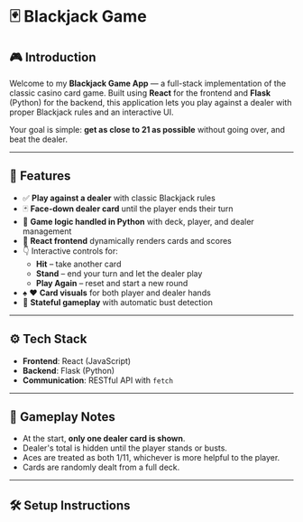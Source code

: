 # 🃏 Blackjack Game

## 🎮 Introduction

Welcome to my **Blackjack Game App** — a full-stack implementation of the classic casino card game. Built using **React** for the frontend and **Flask** (Python) for the backend, this application lets you play against a dealer with proper Blackjack rules and an interactive UI.

Your goal is simple: **get as close to 21 as possible** without going over, and beat the dealer.

---

## 🚀 Features

- ✅ **Play against a dealer** with classic Blackjack rules
- 🃏 **Face-down dealer card** until the player ends their turn
- 🧠 **Game logic handled in Python** with deck, player, and dealer management
- 🎨 **React frontend** dynamically renders cards and scores
- 👇 Interactive controls for:
  - **Hit** – take another card
  - **Stand** – end your turn and let the dealer play
  - **Play Again** – reset and start a new round
- ♠️ ♥️ **Card visuals** for both player and dealer hands
- 🔄 **Stateful gameplay** with automatic bust detection

---

## ⚙️ Tech Stack

- **Frontend**: React (JavaScript)
- **Backend**: Flask (Python)
- **Communication**: RESTful API with `fetch`

---

## 🧩 Gameplay Notes

- At the start, **only one dealer card is shown**.
- Dealer's total is hidden until the player stands or busts.
- Aces are treated as both 1/11, whichever is more helpful to the player.
- Cards are randomly dealt from a full deck.

---

## 🛠 Setup Instructions
